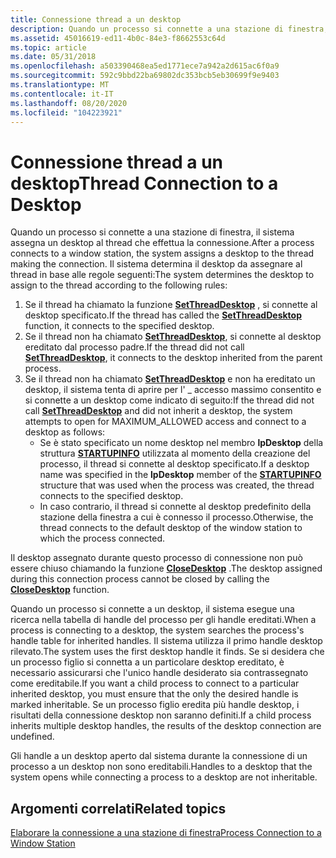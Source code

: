 ```yaml
---
title: Connessione thread a un desktop
description: Quando un processo si connette a una stazione di finestra, il sistema assegna un desktop al thread che effettua la connessione.
ms.assetid: 45016619-ed11-4b0c-84e3-f8662553c64d
ms.topic: article
ms.date: 05/31/2018
ms.openlocfilehash: a503390468ea5ed1771ece7a942a2d615ac6f0a9
ms.sourcegitcommit: 592c9bbd22ba69802dc353bcb5eb30699f9e9403
ms.translationtype: MT
ms.contentlocale: it-IT
ms.lasthandoff: 08/20/2020
ms.locfileid: "104223921"
---
```

# <a name="thread-connection-to-a-desktop"></a><span data-ttu-id="ea666-103">Connessione thread a un desktop</span><span class="sxs-lookup"><span data-stu-id="ea666-103">Thread Connection to a Desktop</span></span>

<span data-ttu-id="ea666-104">Quando un processo si connette a una stazione di finestra, il sistema assegna un desktop al thread che effettua la connessione.</span><span class="sxs-lookup"><span data-stu-id="ea666-104">After a process connects to a window station, the system assigns a desktop to the thread making the connection.</span></span> <span data-ttu-id="ea666-105">Il sistema determina il desktop da assegnare al thread in base alle regole seguenti:</span><span class="sxs-lookup"><span data-stu-id="ea666-105">The system determines the desktop to assign to the thread according to the following rules:</span></span>

1.  <span data-ttu-id="ea666-106">Se il thread ha chiamato la funzione [**SetThreadDesktop**](/windows/win32/api/winuser/nf-winuser-setthreaddesktop) , si connette al desktop specificato.</span><span class="sxs-lookup"><span data-stu-id="ea666-106">If the thread has called the [**SetThreadDesktop**](/windows/win32/api/winuser/nf-winuser-setthreaddesktop) function, it connects to the specified desktop.</span></span>
2.  <span data-ttu-id="ea666-107">Se il thread non ha chiamato [**SetThreadDesktop**](/windows/win32/api/winuser/nf-winuser-setthreaddesktop), si connette al desktop ereditato dal processo padre.</span><span class="sxs-lookup"><span data-stu-id="ea666-107">If the thread did not call [**SetThreadDesktop**](/windows/win32/api/winuser/nf-winuser-setthreaddesktop), it connects to the desktop inherited from the parent process.</span></span>
3.  <span data-ttu-id="ea666-108">Se il thread non ha chiamato [**SetThreadDesktop**](/windows/win32/api/winuser/nf-winuser-setthreaddesktop) e non ha ereditato un desktop, il sistema tenta di aprire per l' \_ accesso massimo consentito e si connette a un desktop come indicato di seguito:</span><span class="sxs-lookup"><span data-stu-id="ea666-108">If the thread did not call [**SetThreadDesktop**](/windows/win32/api/winuser/nf-winuser-setthreaddesktop) and did not inherit a desktop, the system attempts to open for MAXIMUM\_ALLOWED access and connect to a desktop as follows:</span></span>
    -   <span data-ttu-id="ea666-109">Se è stato specificato un nome desktop nel membro **lpDesktop** della struttura [**STARTUPINFO**](/windows/desktop/api/processthreadsapi/ns-processthreadsapi-startupinfoa) utilizzata al momento della creazione del processo, il thread si connette al desktop specificato.</span><span class="sxs-lookup"><span data-stu-id="ea666-109">If a desktop name was specified in the **lpDesktop** member of the [**STARTUPINFO**](/windows/desktop/api/processthreadsapi/ns-processthreadsapi-startupinfoa) structure that was used when the process was created, the thread connects to the specified desktop.</span></span>
    -   <span data-ttu-id="ea666-110">In caso contrario, il thread si connette al desktop predefinito della stazione della finestra a cui è connesso il processo.</span><span class="sxs-lookup"><span data-stu-id="ea666-110">Otherwise, the thread connects to the default desktop of the window station to which the process connected.</span></span>

<span data-ttu-id="ea666-111">Il desktop assegnato durante questo processo di connessione non può essere chiuso chiamando la funzione [**CloseDesktop**](/windows/win32/api/winuser/nf-winuser-closedesktop) .</span><span class="sxs-lookup"><span data-stu-id="ea666-111">The desktop assigned during this connection process cannot be closed by calling the [**CloseDesktop**](/windows/win32/api/winuser/nf-winuser-closedesktop) function.</span></span>

<span data-ttu-id="ea666-112">Quando un processo si connette a un desktop, il sistema esegue una ricerca nella tabella di handle del processo per gli handle ereditati.</span><span class="sxs-lookup"><span data-stu-id="ea666-112">When a process is connecting to a desktop, the system searches the process's handle table for inherited handles.</span></span> <span data-ttu-id="ea666-113">Il sistema utilizza il primo handle desktop rilevato.</span><span class="sxs-lookup"><span data-stu-id="ea666-113">The system uses the first desktop handle it finds.</span></span> <span data-ttu-id="ea666-114">Se si desidera che un processo figlio si connetta a un particolare desktop ereditato, è necessario assicurarsi che l'unico handle desiderato sia contrassegnato come ereditabile.</span><span class="sxs-lookup"><span data-stu-id="ea666-114">If you want a child process to connect to a particular inherited desktop, you must ensure that the only the desired handle is marked inheritable.</span></span> <span data-ttu-id="ea666-115">Se un processo figlio eredita più handle desktop, i risultati della connessione desktop non saranno definiti.</span><span class="sxs-lookup"><span data-stu-id="ea666-115">If a child process inherits multiple desktop handles, the results of the desktop connection are undefined.</span></span>

<span data-ttu-id="ea666-116">Gli handle a un desktop aperto dal sistema durante la connessione di un processo a un desktop non sono ereditabili.</span><span class="sxs-lookup"><span data-stu-id="ea666-116">Handles to a desktop that the system opens while connecting a process to a desktop are not inheritable.</span></span>

## <a name="related-topics"></a><span data-ttu-id="ea666-117">Argomenti correlati</span><span class="sxs-lookup"><span data-stu-id="ea666-117">Related topics</span></span>

<dl> <dt>

[<span data-ttu-id="ea666-118">Elaborare la connessione a una stazione di finestra</span><span class="sxs-lookup"><span data-stu-id="ea666-118">Process Connection to a Window Station</span></span>](process-connection-to-a-window-station.md)
</dt> </dl>

 

 